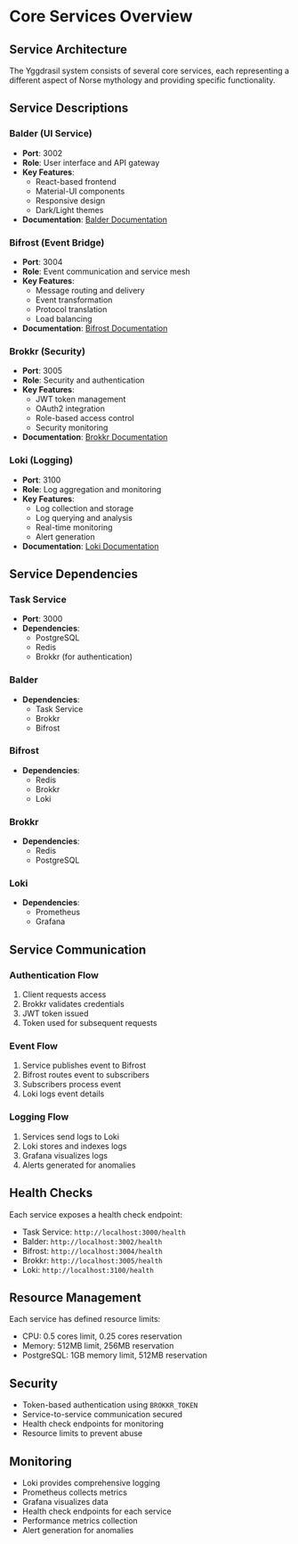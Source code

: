 # Core Services Overview

## Service Architecture

The Yggdrasil system consists of several core services, each representing a different aspect of Norse mythology and providing specific functionality.

## Service Descriptions

### Balder (UI Service)
- **Port**: 3002
- **Role**: User interface and API gateway
- **Key Features**:
  - React-based frontend
  - Material-UI components
  - Responsive design
  - Dark/Light themes
- **Documentation**: [Balder Documentation](./BALDER.md)

### Bifrost (Event Bridge)
- **Port**: 3004
- **Role**: Event communication and service mesh
- **Key Features**:
  - Message routing and delivery
  - Event transformation
  - Protocol translation
  - Load balancing
- **Documentation**: [Bifrost Documentation](./BIFROST.md)

### Brokkr (Security)
- **Port**: 3005
- **Role**: Security and authentication
- **Key Features**:
  - JWT token management
  - OAuth2 integration
  - Role-based access control
  - Security monitoring
- **Documentation**: [Brokkr Documentation](./BROKKR.md)

### Loki (Logging)
- **Port**: 3100
- **Role**: Log aggregation and monitoring
- **Key Features**:
  - Log collection and storage
  - Log querying and analysis
  - Real-time monitoring
  - Alert generation
- **Documentation**: [Loki Documentation](./LOKI.md)

## Service Dependencies

### Task Service
- **Port**: 3000
- **Dependencies**:
  - PostgreSQL
  - Redis
  - Brokkr (for authentication)

### Balder
- **Dependencies**:
  - Task Service
  - Brokkr
  - Bifrost

### Bifrost
- **Dependencies**:
  - Redis
  - Brokkr
  - Loki

### Brokkr
- **Dependencies**:
  - Redis
  - PostgreSQL

### Loki
- **Dependencies**:
  - Prometheus
  - Grafana

## Service Communication

### Authentication Flow
1. Client requests access
2. Brokkr validates credentials
3. JWT token issued
4. Token used for subsequent requests

### Event Flow
1. Service publishes event to Bifrost
2. Bifrost routes event to subscribers
3. Subscribers process event
4. Loki logs event details

### Logging Flow
1. Services send logs to Loki
2. Loki stores and indexes logs
3. Grafana visualizes logs
4. Alerts generated for anomalies

## Health Checks

Each service exposes a health check endpoint:
- Task Service: `http://localhost:3000/health`
- Balder: `http://localhost:3002/health`
- Bifrost: `http://localhost:3004/health`
- Brokkr: `http://localhost:3005/health`
- Loki: `http://localhost:3100/health`

## Resource Management

Each service has defined resource limits:
- CPU: 0.5 cores limit, 0.25 cores reservation
- Memory: 512MB limit, 256MB reservation
- PostgreSQL: 1GB memory limit, 512MB reservation

## Security

- Token-based authentication using `BROKKR_TOKEN`
- Service-to-service communication secured
- Health check endpoints for monitoring
- Resource limits to prevent abuse

## Monitoring

- Loki provides comprehensive logging
- Prometheus collects metrics
- Grafana visualizes data
- Health check endpoints for each service
- Performance metrics collection
- Alert generation for anomalies 